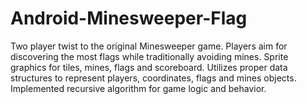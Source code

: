 # Android-Minesweeper-Flag
Two player twist to the original Minesweeper game. Players aim for discovering the most flags while traditionally avoiding mines.
Sprite graphics for tiles, mines, flags and scoreboard.
Utilizes proper data structures to represent players, coordinates, flags and mines objects.
Implemented recursive algorithm for game logic and behavior.
